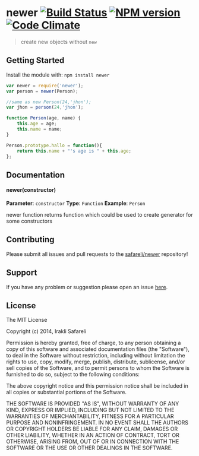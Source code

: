 # newer [![Build Status](http://img.shields.io/travis/safareli/newer.svg)](http://travis-ci.org/safareli/newer) [![NPM version](https://badge-me.herokuapp.com/api/npm/newer.png)](http://badges.enytc.com/for/npm/newer) [![Code Climate](https://codeclimate.com/github/Safareli/newer.png)](https://codeclimate.com/github/Safareli/newer)

> create new objects without `new`

## Getting Started
Install the module with: `npm install newer`

```javascript
var newer = require('newer');
var person = newer(Person);

//same as new Person(24,'jhon');
var jhon = person(24,'jhon');

function Person(age, name) {
    this.age = age;
    this.name = name;
}

Person.prototype.hallo = function(){
    return this.name + "'s age is " + this.age;
};
```

## Documentation

#### newer(constructor)

**Parameter**: `constructor`
**Type**: `Function`
**Example**: `Person`

newer function returns function which could be used to create generator for some constructors

## Contributing

Please submit all issues and pull requests to the [safareli/newer](http://github.com/safareli/newer) repository!

## Support
If you have any problem or suggestion please open an issue [here](https://github.com/safareli/newer/issues).

## License 

The MIT License

Copyright (c) 2014, Irakli Safareli

Permission is hereby granted, free of charge, to any person
obtaining a copy of this software and associated documentation
files (the "Software"), to deal in the Software without
restriction, including without limitation the rights to use,
copy, modify, merge, publish, distribute, sublicense, and/or sell
copies of the Software, and to permit persons to whom the
Software is furnished to do so, subject to the following
conditions:

The above copyright notice and this permission notice shall be
included in all copies or substantial portions of the Software.

THE SOFTWARE IS PROVIDED "AS IS", WITHOUT WARRANTY OF ANY KIND,
EXPRESS OR IMPLIED, INCLUDING BUT NOT LIMITED TO THE WARRANTIES
OF MERCHANTABILITY, FITNESS FOR A PARTICULAR PURPOSE AND
NONINFRINGEMENT. IN NO EVENT SHALL THE AUTHORS OR COPYRIGHT
HOLDERS BE LIABLE FOR ANY CLAIM, DAMAGES OR OTHER LIABILITY,
WHETHER IN AN ACTION OF CONTRACT, TORT OR OTHERWISE, ARISING
FROM, OUT OF OR IN CONNECTION WITH THE SOFTWARE OR THE USE OR
OTHER DEALINGS IN THE SOFTWARE.

